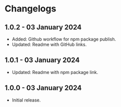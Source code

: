 # Changelogs

## 1.0.2 - 03 January 2024

- Added: Github workflow for npm package publish.
- Updated: Readme with GitHub links.

## 1.0.1 - 03 January 2024

- Updated: Readme with npm package link.

## 1.0.0 - 03 January 2024

- Initial release.